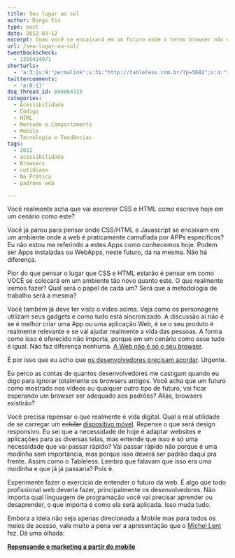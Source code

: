 ```yaml
---
title: Seu lugar ao sol
author: Diego Eis
type: post
date: 2012-03-12
excerpt: Como você se encaixará em um futuro onde o termo browser não existe mais?
url: /seu-lugar-ao-sol/
tweetbackscheck:
  - 1356414971
shorturls:
  - 'a:3:{s:9:"permalink";s:31:"http://tableless.com.br/?p=5682";s:4:"isgd";s:19:"http://is.gd/1nCHyU";s:7:"tinyurl";s:26:"http://tinyurl.com/6vbmstj";}'
twittercomments:
  - 'a:0:{}'
dsq_thread_id: 608064725
categories:
  - Acessibilidade
  - Código
  - HTML
  - Mercado e Comportamento
  - Mobile
  - Tecnologia e Tendências
tags:
  - 2012
  - acessibilidade
  - Browsers
  - cotidiano
  - Na Prática
  - padroes web

---
```

Você realmente acha que vai escrever CSS e HTML como escreve hoje em um cenário como este?
  
Você já parou para pensar onde CSS/HTML e Javascript se encaixam em um ambiente onde a web é praticamente camuflada por APPs específicos? Eu não estou me referindo a estes Apps como conhecemos hoje. Podem ser Apps instaladas ou WebApps, neste futuro, dá na mesma. Não há diferença.

Pior do que pensar o lugar que CSS e HTML estarão é pensar em como VOCÊ se colocará em um ambiente tão novo quanto este. O que realmente iremos fazer? Qual será o papel de cada um? Será que a metodologia de trabalho será a mesma?



Você também já deve ter visto o vídeo acima. Veja como os personagens utilizam seus gadgets e como tudo está sincronizado. A discussão aí não é se é melhor criar uma App ou uma aplicação Web, é se o seu produto é realmente relevante e se vai ajudar realmente a vida das pessoas. A forma como isso é oferecido não importa, porque em um cenário como esse tudo é igual. Não faz diferença nenhuma. [A Web não é só o seu browser][1]. 

É por isso que eu acho que [os desenvolvedores precisam acordar][2]. Urgente.
  
Eu perco as contas de quantos desenvolvedores me castigam quando eu digo para ignorar totalmente os browsers antigos. Você acha que um futuro como mostrado nos vídeos ou qualquer outro tipo de futuro, vai ficar esperando um browser ser adequado aos padrões? Aliás, browsers existirão? 

Você precisa repensar o que realmente é vida digital. Qual a real utilidade de se carregar um <del>celular</del> <ins>dispositivo móvel</ins>. Repense o que será design responsivo. Eu sei que a necessidade de hoje é adaptar websites e aplicações para as diversas telas, mas entende que isso é só uma necessidade que vai passar rápido? Vai passar rápido não porque é uma modinha sem importância, mas porque isso deverá ser padrão daqui pra frente. Assim como o Tableless. Lembra que falavam que isso era uma modinha e que já já passaria? Pois é.

Experimente fazer o exercício de entender o futuro da web. É algo que todo profissional web deveria fazer, principalmente os desenvolvedores. Não importa qual linguagem de programação você vai precisar aprender ou desaprender, o que importa é como ela será aplicada. Isso muda tudo.

Embora a ideia não seja apenas direcionada a Mobile mas para todos os meios de acesso, vale muito a pena ver a apresentação que o [Michel Lent][3] fez. Dá uma olhada:

<div style="width:595px" id="__ss_11955809">
  <strong style="display:block;margin:12px 0 4px"><a href="http://www.slideshare.net/mlent68/repensando-o-marketing-a-partir-do-mobile" title="Repensando o marketing a partir do mobile" target="_blank">Repensando o marketing a partir do mobile</a></strong>
</div>

 [1]: http://tableless.com.br/utilizando-apps-em-vez-de-browsers/
 [2]: http://tableless.com.br/agora-e-a-vez-dos-desenvolvedores/
 [3]: http://www.viuisso.com.br/?utm_source=TablelessComBr&utm_medium=linkPost&utm_campaign=PostBlog